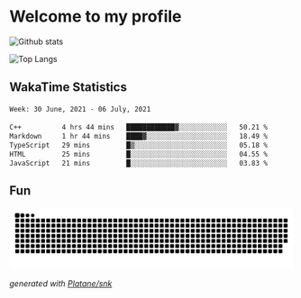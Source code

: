 # Welcome to my profile

![Github stats](https://github-readme-stats.vercel.app/api?username=xinthose&show_icons=true&theme=radical&count_private=true)

![Top Langs](https://github-readme-stats.vercel.app/api/top-langs/?username=xinthose)

## WakaTime Statistics
<!--START_SECTION:waka-->
```text
Week: 30 June, 2021 - 06 July, 2021

C++          4 hrs 44 mins   ████████████▓░░░░░░░░░░░░   50.21 % 
Markdown     1 hr 44 mins    ████▓░░░░░░░░░░░░░░░░░░░░   18.49 % 
TypeScript   29 mins         █▒░░░░░░░░░░░░░░░░░░░░░░░   05.18 % 
HTML         25 mins         █░░░░░░░░░░░░░░░░░░░░░░░░   04.55 % 
JavaScript   21 mins         █░░░░░░░░░░░░░░░░░░░░░░░░   03.83 % 
```
<!--END_SECTION:waka-->

## Fun
![github contribution grid snake animation](https://raw.githubusercontent.com/xinthose/xinthose/output/github-contribution-grid-snake.svg)

_generated with [Platane/snk](https://github.com/Platane/snk)_
